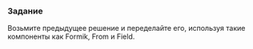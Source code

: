 ### Задание

Возьмите предыдущее решение и переделайте его, используя такие компоненты как 
Formik, From и Field.